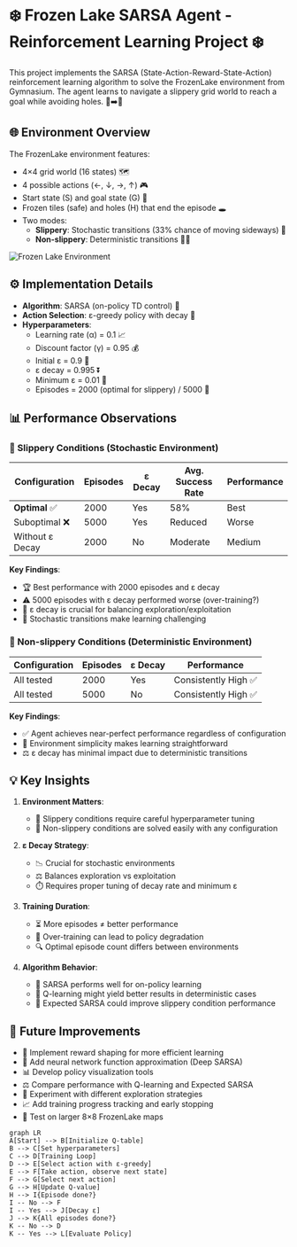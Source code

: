 # ❄️ Frozen Lake SARSA Agent - Reinforcement Learning Project ❄️

This project implements the SARSA (State-Action-Reward-State-Action) reinforcement learning algorithm to solve the FrozenLake environment from Gymnasium. The agent learns to navigate a slippery grid world to reach a goal while avoiding holes. 🧊➡️🎯

## 🌐 Environment Overview
The FrozenLake environment features:
- 4×4 grid world (16 states) 🗺️
- 4 possible actions (←, ↓, →, ↑) 🎮
- Start state (S) and goal state (G) 🏁
- Frozen tiles (safe) and holes (H) that end the episode 🕳️
- Two modes:
  - **Slippery**: Stochastic transitions (33% chance of moving sideways) 🧊
  - **Non-slippery**: Deterministic transitions 🧊✅

![Frozen Lake Environment](https://miro.medium.com/v2/resize:fit:4800/format:webp/1*XskZ2mrp_3QHTt2VHh1lPA.png)

## ⚙️ Implementation Details
- **Algorithm**: SARSA (on-policy TD control) 🧠
- **Action Selection**: ε-greedy policy with decay 🔁
- **Hyperparameters**:
  - Learning rate (α) = 0.1 📈
  - Discount factor (γ) = 0.95 💰
  - Initial ε = 0.9 🎲
  - ε decay = 0.995 ⏬
  - Minimum ε = 0.01 🎯
  - Episodes = 2000 (optimal for slippery) / 5000 🔁

## 📊 Performance Observations

### 🧊 Slippery Conditions (Stochastic Environment)
| Configuration       | Episodes | ε Decay | Avg. Success Rate | Performance |
|---------------------|----------|---------|-------------------|-------------|
| **Optimal** ✅       | 2000     | Yes     | 58%               | Best        |
| Suboptimal ❌       | 5000     | Yes     | Reduced           | Worse       |
| Without ε Decay     | 2000     | No      | Moderate          | Medium      |

**Key Findings**:
- 🏆 Best performance with 2000 episodes and ε decay
- ⚠️ 5000 episodes with ε decay performed worse (over-training?)
- 🔁 ε decay is crucial for balancing exploration/exploitation
- 🧪 Stochastic transitions make learning challenging

### 🧊 Non-slippery Conditions (Deterministic Environment)
| Configuration       | Episodes | ε Decay | Performance       |
|---------------------|----------|---------|-------------------|
| All tested          | 2000     | Yes     | Consistently High ✅ |
| All tested          | 5000     | No      | Consistently High ✅ |

**Key Findings**:
- ✅ Agent achieves near-perfect performance regardless of configuration
- 🧠 Environment simplicity makes learning straightforward
- ⚖️ ε decay has minimal impact due to deterministic transitions


## 💡 Key Insights
1. **Environment Matters**:
   - 🧊 Slippery conditions require careful hyperparameter tuning
   - 🧊 Non-slippery conditions are solved easily with any configuration

2. **ε Decay Strategy**:
   - 📉 Crucial for stochastic environments
   - ⚖️ Balances exploration vs exploitation
   - ⏱️ Requires proper tuning of decay rate and minimum ε

3. **Training Duration**:
   - ⏳ More episodes ≠ better performance
   - 🛑 Over-training can lead to policy degradation
   - 🔍 Optimal episode count differs between environments

4. **Algorithm Behavior**:
   - 🔄 SARSA performs well for on-policy learning
   - 🎯 Q-learning might yield better results in deterministic cases
   - 🧮 Expected SARSA could improve slippery condition performance

## 🔮 Future Improvements
- 🎯 Implement reward shaping for more efficient learning
- 🧠 Add neural network function approximation (Deep SARSA)
- 📊 Develop policy visualization tools
- ⚖️ Compare performance with Q-learning and Expected SARSA
- 🔁 Experiment with different exploration strategies
- 📈 Add training progress tracking and early stopping
- 🧪 Test on larger 8×8 FrozenLake maps

```mermaid
graph LR
A[Start] --> B[Initialize Q-table]
B --> C[Set hyperparameters]
C --> D[Training Loop]
D --> E[Select action with ε-greedy]
E --> F[Take action, observe next state]
F --> G[Select next action]
G --> H[Update Q-value]
H --> I{Episode done?}
I -- No --> F
I -- Yes --> J[Decay ε]
J --> K{All episodes done?}
K -- No --> D
K -- Yes --> L[Evaluate Policy]
```
